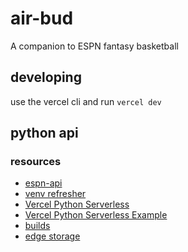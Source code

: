 # air-bud

A companion to ESPN fantasy basketball

## developing

use the vercel cli and run `vercel dev`

## python api

### resources

- [espn-api](https://github.com/cwendt94/espn-api/wiki)
- [venv refresher](https://packaging.python.org/en/latest/guides/installing-using-pip-and-virtual-environments/)
- [Vercel Python Serverless](https://vercel.com/docs/functions/serverless-functions/runtimes/python)
- [Vercel Python Serverless Example](https://github.com/vercel/examples/tree/main/python/flask3)
- [builds](https://stackoverflow.com/questions/77243878/poetry-and-vercel-issue)
- [edge storage](https://vercel.com/docs/storage/edge-config)
